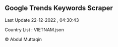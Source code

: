 

## Google Trends Keywords Scraper 
 
Last Update 22-12-2022 , 04:30:43

Country List :
VIETNAM.json



© Abdul Muttaqin 
